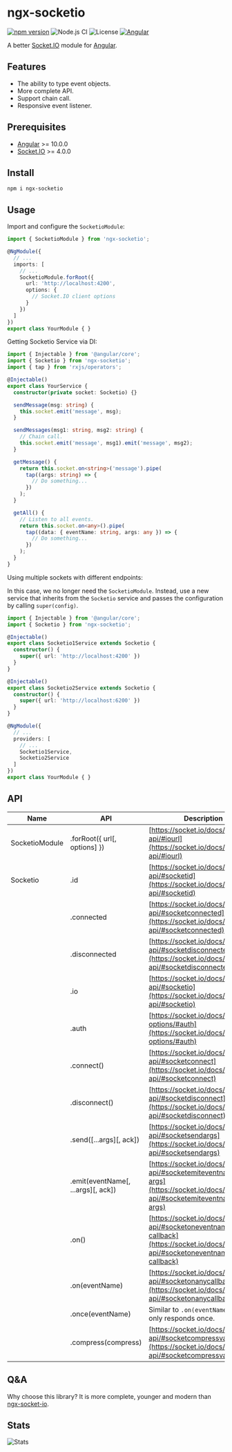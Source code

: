# ngx-socketio

[![npm version](https://img.shields.io/npm/v/ngx-socketio/latest.svg)](https://npmjs.com/package/@taiga-ui/cdk)
![Node.js CI](https://github.com/HyperLife1119/ngx-socketio/workflows/Node.js%20CI/badge.svg)
![License](https://img.shields.io/badge/License-MIT-blue.svg)
[![Angular](https://img.shields.io/badge/Build%20with-Angular%20CLI-red?logo=angular)](https://www.github.com/angular/angular)

A better [Socket.IO](https://socket.io) module for [Angular](https://angular.io).

## Features

- The ability to type event objects.
- More complete API.
- Support chain call.
- Responsive event listener.

## Prerequisites

- [Angular](https://angular.io) >= 10.0.0
- [Socket.IO](https://socket.io) >= 4.0.0


## Install

```shell
npm i ngx-socketio
```

## Usage

Import and configure the `SocketioModule`:

```ts
import { SocketioModule } from 'ngx-socketio';

@NgModule({
  // ...
  imports: [
    // ...
    SocketioModule.forRoot({
      url: 'http://localhost:4200',
      options: {
        // Socket.IO client options
      }
    })
  ]
})
export class YourModule { }
```

Getting Socketio Service via DI:

```ts
import { Injectable } from '@angular/core';
import { Socketio } from 'ngx-socketio';
import { tap } from 'rxjs/operators';

@Injectable()
export class YourService {
  constructor(private socket: Socketio) {}

  sendMessage(msg: string) {
    this.socket.emit('message', msg);
  }

  sendMessages(msg1: string, msg2: string) {
    // Chain call.
    this.socket.emit('message', msg1).emit('message', msg2);
  }

  getMessage() {
    return this.socket.on<string>('message').pipe(
      tap((args: string) => {
        // Do something...
      })
    );
  }

  getAll() {
    // Listen to all events.
    return this.socket.on<any>().pipe(
      tap((data: { eventName: string, args: any }) => {
        // Do something...
      })
    );
  }
}
```

Using multiple sockets with different endpoints:

In this case, we no longer need the `SocketioModule`. Instead, use a new service that inherits from the `Socketio` service and passes the configuration by calling `super(config)`.

```ts
import { Injectable } from '@angular/core';
import { Socketio } from 'ngx-socketio';

@Injectable()
export class Socketio1Service extends Socketio {
  constructor() {
    super({ url: 'http://localhost:4200' })
  }
}

@Injectable()
export class Socketio2Service extends Socketio {
  constructor() {
    super({ url: 'http://localhost:6200' })
  }
}
```

```ts
@NgModule({
  // ...
  providers: [
    // ...
    Socketio1Service,
    Socketio2Service
  ]
})
export class YourModule { }
```

## API

| Name | API | Description |
| ---- | --- | ----------- |
| SocketioModule | .forRoot({ url[, options] })       | [https://socket.io/docs/v4/client-api/#iourl](https://socket.io/docs/v4/client-api/#iourl) |
| Socketio       | .id                                | [https://socket.io/docs/v4/client-api/#socketid](https://socket.io/docs/v4/client-api/#socketid) |
|                | .connected                         | [https://socket.io/docs/v4/client-api/#socketconnected](https://socket.io/docs/v4/client-api/#socketconnected) |
|                | .disconnected                      | [https://socket.io/docs/v4/client-api/#socketdisconnected](https://socket.io/docs/v4/client-api/#socketdisconnected) |
|                | .io                                | [https://socket.io/docs/v4/client-api/#socketio](https://socket.io/docs/v4/client-api/#socketio) |
|                | .auth                              | [https://socket.io/docs/v4/client-options/#auth](https://socket.io/docs/v4/client-options/#auth) |
|                | .connect()                         | [https://socket.io/docs/v4/client-api/#socketconnect](https://socket.io/docs/v4/client-api/#socketconnect) |
|                | .disconnect()                      | [https://socket.io/docs/v4/client-api/#socketdisconnect](https://socket.io/docs/v4/client-api/#socketdisconnect) |
|                | .send([...args][, ack])            | [https://socket.io/docs/v4/client-api/#socketsendargs](https://socket.io/docs/v4/client-api/#socketsendargs) |
|                | .emit(eventName[, ...args][, ack]) | [https://socket.io/docs/v4/client-api/#socketemiteventname-args](https://socket.io/docs/v4/client-api/#socketemiteventname-args) |
|                | .on()                              | [https://socket.io/docs/v4/client-api/#socketoneventname-callback](https://socket.io/docs/v4/client-api/#socketoneventname-callback) |
|                | .on(eventName)                     | [https://socket.io/docs/v4/client-api/#socketonanycallback](https://socket.io/docs/v4/client-api/#socketonanycallback) |
|                | .once(eventName)                   | Similar to `.on(eventName)`, but only responds once. |
|                | .compress(compress)                | [https://socket.io/docs/v4/client-api/#socketcompressvalue](https://socket.io/docs/v4/client-api/#socketcompressvalue) |

## Q&A

Why choose this library? It is more complete, younger and modern than [ngx-socket-io](https://www.npmjs.com/package/ngx-socket-io).

## Stats

![Stats](https://repobeats.axiom.co/api/embed/59f75da44a2887a253ee62d72389ee17ee6a8563.svg "Repobeats analytics image")